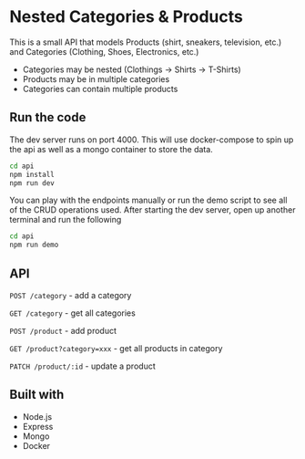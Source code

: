 # Nested Categories & Products

This is a small API that models Products (shirt, sneakers, television, etc.) and Categories
(Clothing, Shoes, Electronics, etc.)

- Categories may be nested (Clothings -> Shirts -> T-Shirts)
- Products may be in multiple categories
- Categories can contain multiple products

## Run the code

The dev server runs on port 4000. This will use docker-compose
to spin up the api as well as a mongo container to store the data.

```bash
cd api
npm install
npm run dev
```

You can play with the endpoints manually or run the demo script
to see all of the CRUD operations used. After starting the dev server,
open up another terminal and run the following

```bash
cd api
npm run demo
```

## API

 `POST /category` - add a category
 
 `GET /category` - get all categories
 
 `POST /product` - add product
 
 `GET /product?category=xxx` - get all products in category
 
 `PATCH /product/:id` - update a product

## Built with
- Node.js 
- Express
- Mongo
- Docker

